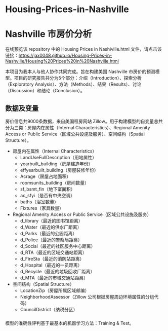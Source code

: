 # Housing-Prices-in-Nashville 
# Nashville 市房价分析

在线预览该 repository 中的 Housing Prices in Nashiville.html 文件，请点击该链接：https://jax0048.github.io/Housing-Prices-in-Nashville/Housing%20Prices%20in%20Nashville.html

本项目为我本人与他人协作共同完成。旨在构建美国 Nashville 市房价的预测模型。项目的研究报告共分为5个部分：介绍（Introduction）、探索分析（Exploratory Analysis）、方法（Methods）、结果（Results）、讨论（Discussion）和结论（Conclusion）。

## 数据及变量
房价信息共9000条数据，来自美国租房网站 Zillow。用于构建模型的自变量总共分为三类：房屋内在属性（Internal Characteristics）、Regional Amenity Access or Public Service（区域公共设施及服务）、空间结构（Spatial Structure）。
- 房屋内在属性（Internal Characteristics）
  - LandUseFullDescription（用地属性）
  - yearbuilt_building（房屋建造年份）
  - effyearbuilt_building（房屋装修年份）
  - Acrage（房屋占地面积）
  - roomsunits_building（房间数量）
  - sf_bsmt_fin（地下室面积）
  - ac_sfyi（是否有中央空调）
  - baths（浴室数量）
  - Fixtures（家具数量）
- Regional Amenity Access or Public Service（区域公共设施及服务）
  - d_library（最近的图书馆距离）
  - d_Water（最近的供水厂距离）
  - d_Parks（最近的公园距离）
  - d_Police（最近的警察局距离）
  - d_Social（最近的社区服务中心距离）
  - d_RTA（最近的区域交通站距离）
  - d_FireSta（最近的消防站距离）
  - d_Hospital（最近的一员距离）
  - d_Recycle（最近的垃圾回收厂距离）
  - d_MTA（最近的市域交通站距离）
- 空间结构（Spatial Structure）
  - LocationZip（房屋所属区域邮编）
  - NeighborhoodAssessor（Zillow 公司根据房屋周边环境属性的分组代码）
  - CouncilDistrict（纳税分区）
### 

模型的准确性评判基于最基本的机器学习方法：Training & Test。
